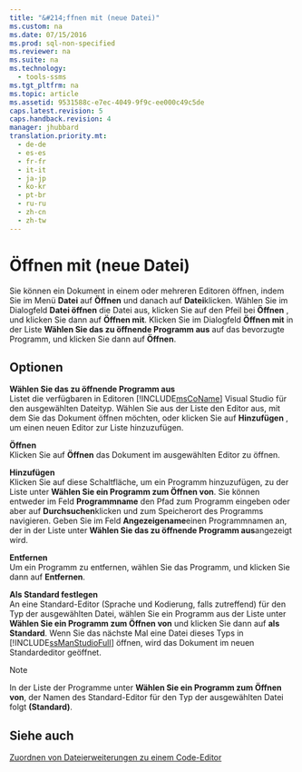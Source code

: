 ```yaml
---
title: "&#214;ffnen mit (neue Datei)"
ms.custom: na
ms.date: 07/15/2016
ms.prod: sql-non-specified
ms.reviewer: na
ms.suite: na
ms.technology: 
  - tools-ssms
ms.tgt_pltfrm: na
ms.topic: article
ms.assetid: 9531588c-e7ec-4049-9f9c-ee000c49c5de
caps.latest.revision: 5
caps.handback.revision: 4
manager: jhubbard
translation.priority.mt: 
  - de-de
  - es-es
  - fr-fr
  - it-it
  - ja-jp
  - ko-kr
  - pt-br
  - ru-ru
  - zh-cn
  - zh-tw
---
```

# &#214;ffnen mit (neue Datei)
Sie können ein Dokument in einem oder mehreren Editoren öffnen, indem Sie im Menü **Datei** auf **Öffnen** und danach auf **Datei**klicken. Wählen Sie im Dialogfeld **Datei öffnen** die Datei aus, klicken Sie auf den Pfeil bei **Öffnen** , und klicken Sie dann auf **Öffnen mit**. Klicken Sie im Dialogfeld **Öffnen mit** in der Liste **Wählen Sie das zu öffnende Programm aus** auf das bevorzugte Programm, und klicken Sie dann auf **Öffnen**.  
  
## Optionen  
**Wählen Sie das zu öffnende Programm aus**  
Listet die verfügbaren in Editoren [!INCLUDE[msCoName](../content/includes/msCoName_md.md)] Visual Studio für den ausgewählten Dateityp. Wählen Sie aus der Liste den Editor aus, mit dem Sie das Dokument öffnen möchten, oder klicken Sie auf **Hinzufügen** , um einen neuen Editor zur Liste hinzuzufügen.  
  
**Öffnen**  
Klicken Sie auf **Öffnen** das Dokument im ausgewählten Editor zu öffnen.  
  
**Hinzufügen**  
Klicken Sie auf diese Schaltfläche, um ein Programm hinzuzufügen, zu der Liste unter **Wählen Sie ein Programm zum Öffnen von**. Sie können entweder im Feld **Programmname** den Pfad zum Programm eingeben oder aber auf **Durchsuchen**klicken und zum Speicherort des Programms navigieren. Geben Sie im Feld **Angezeigename**einen Programmnamen an, der in der Liste unter **Wählen Sie das zu öffnende Programm aus**angezeigt wird.  
  
**Entfernen**  
Um ein Programm zu entfernen, wählen Sie das Programm, und klicken Sie dann auf **Entfernen**.  
  
**Als Standard festlegen**  
An eine Standard-Editor (Sprache und Kodierung, falls zutreffend) für den Typ der ausgewählten Datei, wählen Sie ein Programm aus der Liste unter **Wählen Sie ein Programm zum Öffnen von** und klicken Sie dann auf **als Standard**. Wenn Sie das nächste Mal eine Datei dieses Typs in [!INCLUDE[ssManStudioFull](../content/includes/ssManStudioFull_md.md)] öffnen, wird das Dokument im neuen Standardeditor geöffnet.  
  
> [!NOTE]  
> In der Liste der Programme unter **Wählen Sie ein Programm zum Öffnen von**, der Namen des Standard-Editor für den Typ der ausgewählten Datei folgt **(Standard)**.  
  
## Siehe auch  
[Zuordnen von Dateierweiterungen zu einem Code-Editor](assetId:///193630f4-93de-4950-8f36-68702531f925)  
  
